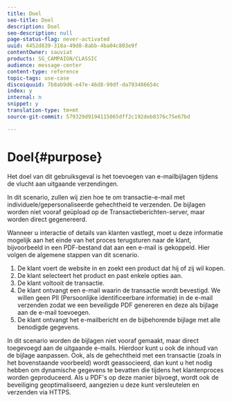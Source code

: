 ```yaml
---
title: Doel
seo-title: Doel
description: Doel
seo-description: null
page-status-flag: never-activated
uuid: 4452d839-318a-49d8-8abb-4ba04c803e9f
contentOwner: sauviat
products: SG_CAMPAIGN/CLASSIC
audience: message-center
content-type: reference
topic-tags: use-case
discoiquuid: 7b8ab9d6-e47e-46d8-99df-da793486654c
index: y
internal: n
snippet: y
translation-type: tm+mt
source-git-commit: 579329d9194115065dff2c192deb0376c75e67bd

---
```



# Doel{#purpose}

Het doel van dit gebruiksgeval is het toevoegen van e-mailbijlagen tijdens de vlucht aan uitgaande verzendingen.

In dit scenario, zullen wij zien hoe te om transactie-e-mail met individuele/gepersonaliseerde gehechtheid te verzenden. De bijlagen worden niet vooraf geüpload op de Transactieberichten-server, maar worden direct gegenereerd.

Wanneer u interactie of details van klanten vastlegt, moet u deze informatie mogelijk aan het einde van het proces terugsturen naar de klant, bijvoorbeeld in een PDF-bestand dat aan een e-mail is gekoppeld. Hier volgen de algemene stappen van dit scenario.

1. De klant voert de website in en zoekt een product dat hij of zij wil kopen.
1. De klant selecteert het product en past enkele opties aan.
1. De klant voltooit de transactie.
1. De klant ontvangt een e-mail waarin de transactie wordt bevestigd. We willen geen PII (Persoonlijke identificeerbare informatie) in de e-mail verzenden zodat we een beveiligde PDF genereren en deze als bijlage aan de e-mail toevoegen.
1. De klant ontvangt het e-mailbericht en de bijbehorende bijlage met alle benodigde gegevens.

In dit scenario worden de bijlagen niet vooraf gemaakt, maar direct toegevoegd aan de uitgaande e-mails. Hierdoor kunt u ook de inhoud van de bijlage aanpassen. Ook, als de gehechtheid met een transactie (zoals in het bovenstaande voorbeeld) wordt geassocieerd, dan kunt u het nodig hebben om dynamische gegevens te bevatten die tijdens het klantenproces worden geproduceerd. Als u PDF&#39;s op deze manier bijvoegt, wordt ook de beveiliging geoptimaliseerd, aangezien u deze kunt versleutelen en verzenden via HTTPS.
